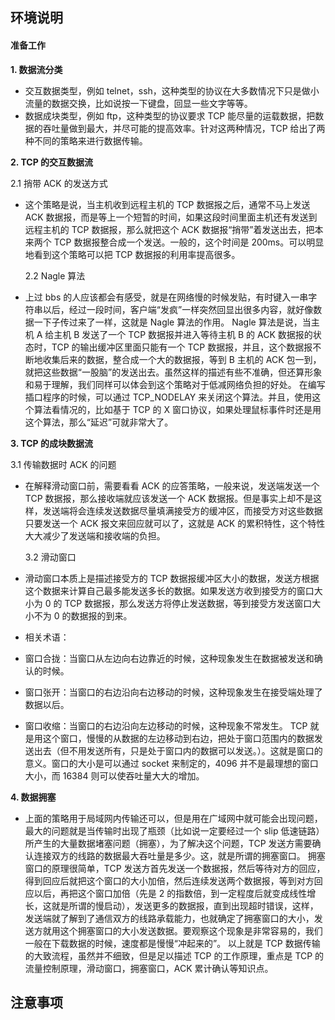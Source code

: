 ## **环境说明**

#### 准备工作

**1. 数据流分类**

- 交互数据类型，例如 telnet，ssh，这种类型的协议在大多数情况下只是做小流量的数据交换，比如说按一下键盘，回显一些文字等等。
- 数据成块类型，例如 ftp，这种类型的协议要求 TCP 能尽量的运载数据，把数据的吞吐量做到最大，并尽可能的提高效率。针对这两种情况，TCP 给出了两种不同的策略来进行数据传输。

**2. TCP 的交互数据流**

2.1 捎带 ACK 的发送方式

- 这个策略是说，当主机收到远程主机的 TCP 数据报之后，通常不马上发送 ACK 数据报，而是等上一个短暂的时间，如果这段时间里面主机还有发送到远程主机的 TCP 数据报，那么就把这个 ACK 数据报“捎带”着发送出去，把本来两个 TCP 数据报整合成一个发送。一般的，这个时间是 200ms。可以明显地看到这个策略可以把 TCP 数据报的利用率提高很多。

  2.2 Nagle 算法

- 上过 bbs 的人应该都会有感受，就是在网络慢的时候发贴，有时键入一串字符串以后，经过一段时间，客户端“发疯”一样突然回显出很多内容，就好像数据一下子传过来了一样，这就是 Nagle 算法的作用。
  Nagle 算法是说，当主机 A 给主机 B 发送了一个 TCP 数据报并进入等待主机 B 的 ACK 数据报的状态时，TCP 的输出缓冲区里面只能有一个 TCP 数据报，并且，这个数据报不断地收集后来的数据，整合成一个大的数据报，等到 B 主机的 ACK 包一到，就把这些数据“一股脑”的发送出去。虽然这样的描述有些不准确，但还算形象和易于理解，我们同样可以体会到这个策略对于低减网络负担的好处。
  在编写插口程序的时候，可以通过 TCP_NODELAY 来关闭这个算法。并且，使用这个算法看情况的，比如基于 TCP 的 X 窗口协议，如果处理鼠标事件时还是用这个算法，那么“延迟”可就非常大了。

**3. TCP 的成块数据流**

3.1 传输数据时 ACK 的问题

- 在解释滑动窗口前，需要看看 ACK 的应答策略，一般来说，发送端发送一个 TCP 数据报，那么接收端就应该发送一个 ACK 数据报。但是事实上却不是这样，发送端将会连续发送数据尽量填满接受方的缓冲区，而接受方对这些数据只要发送一个 ACK 报文来回应就可以了，这就是 ACK 的累积特性，这个特性大大减少了发送端和接收端的负担。

  3.2 滑动窗口

- 滑动窗口本质上是描述接受方的 TCP 数据报缓冲区大小的数据，发送方根据这个数据来计算自己最多能发送多长的数据。如果发送方收到接受方的窗口大小为 0 的 TCP 数据报，那么发送方将停止发送数据，等到接受方发送窗口大小不为 0 的数据报的到来。

- 相关术语：
- 窗口合拢：当窗口从左边向右边靠近的时候，这种现象发生在数据被发送和确认的时候。
- 窗口张开：当窗口的右边沿向右边移动的时候，这种现象发生在接受端处理了数据以后。
- 窗口收缩：当窗口的右边沿向左边移动的时候，这种现象不常发生。
  TCP 就是用这个窗口，慢慢的从数据的左边移动到右边，把处于窗口范围内的数据发送出去（但不用发送所有，只是处于窗口内的数据可以发送。）。这就是窗口的意义。窗口的大小是可以通过 socket 来制定的，4096 并不是最理想的窗口大小，而 16384 则可以使吞吐量大大的增加。

**4. 数据拥塞**

- 上面的策略用于局域网内传输还可以，但是用在广域网中就可能会出现问题，最大的问题就是当传输时出现了瓶颈（比如说一定要经过一个 slip 低速链路）所产生的大量数据堵塞问题（拥塞），为了解决这个问题，TCP 发送方需要确认连接双方的线路的数据最大吞吐量是多少。这，就是所谓的拥塞窗口。
  拥塞窗口的原理很简单，TCP 发送方首先发送一个数据报，然后等待对方的回应，得到回应后就把这个窗口的大小加倍，然后连续发送两个数据报，等到对方回应以后，再把这个窗口加倍（先是 2 的指数倍，到一定程度后就变成线性增长，这就是所谓的慢启动），发送更多的数据报，直到出现超时错误，这样，发送端就了解到了通信双方的线路承载能力，也就确定了拥塞窗口的大小，发送方就用这个拥塞窗口的大小发送数据。要观察这个现象是非常容易的，我们一般在下载数据的时候，速度都是慢慢“冲起来的”。
  以上就是 TCP 数据传输的大致流程，虽然并不细致，但是足以描述 TCP 的工作原理，重点是 TCP 的流量控制原理，滑动窗口，拥塞窗口，ACK 累计确认等知识点。

## **注意事项**
